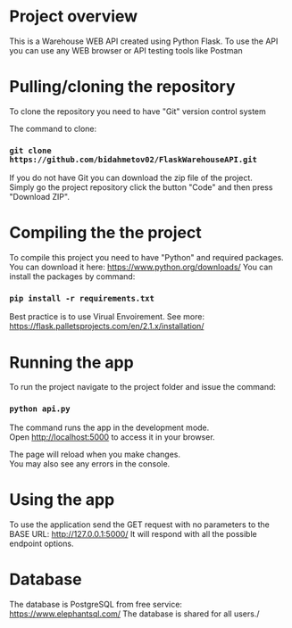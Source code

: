 # Project overview
This is a Warehouse WEB API created using Python Flask. To use the API you can use any WEB browser or API testing tools like Postman

# Pulling/cloning the repository

To clone the repository you need to have "Git" version control system

The command to clone:

### `git clone https://github.com/bidahmetov02/FlaskWarehouseAPI.git`

If you do not have Git you can download the zip file of the project.\
Simply go the project repository click the button "Code" and then press "Download ZIP".

# Compiling the the project

To compile this project you need to have "Python" and required packages.\
You can download it here: https://www.python.org/downloads/
You can install the packages by command:

### `pip install -r requirements.txt`

Best practice is to use Virual Envoirement. See more: https://flask.palletsprojects.com/en/2.1.x/installation/

# Running the app

To run the project navigate to the project folder and issue the command:

### `python api.py`

The command runs the app in the development mode.\
Open [http://localhost:5000](http://localhost:5000) to access it in your browser.

The page will reload when you make changes.\
You may also see any errors in the console.

# Using the app

To use the application send the GET request with no parameters to the BASE URL: http://127.0.0.1:5000/
It will respond with all the possible endpoint options. 

# Database

The database is PostgreSQL from free service: https://www.elephantsql.com/
The database is shared for all users./





